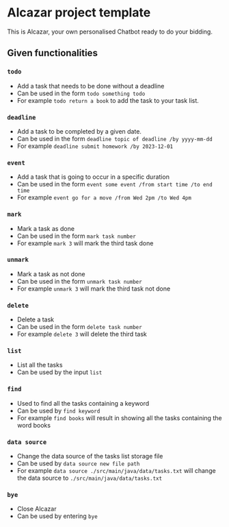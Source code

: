 # Alcazar project template

This is Alcazar, your own personalised Chatbot ready to do your bidding.

## Given functionalities

### `todo` 
* Add a task that needs to be done without a deadline
* Can be used in the form `todo something todo`
* For example `todo return a book` to add the task to your task list.

### `deadline`
* Add a task to be completed by a given date.
* Can be used in the form `deadline topic of deadline /by yyyy-mm-dd`
* For example `deadline submit homework /by 2023-12-01`

### `event`
* Add a task that is going to occur in a specific duration
* Can be used in the form `event some event /from start time /to end time`
* For example `event go for a move /from Wed 2pm /to Wed 4pm`

### `mark`
* Mark a task as done
* Can be used in the form `mark task number`
* For example `mark 3` will mark the third task done

### `unmark`
* Mark a task as not done
* Can be used in the form `unmark task number`
* For example `unmark 3` will mark the third task not done

### `delete`
* Delete a task
* Can be used in the form `delete task number`
* For example `delete 3` will delete the third task

### `list`
* List all the tasks
* Can be used by the input `list`
  
### `find`
* Used to find all the tasks containing a keyword
* Can be used by `find keyword`
* For example `find books` will result in showing all the tasks containing the word books

### `data source`
* Change the data source of the tasks list storage file
* Can be used by `data source new file path`
* For example `data source ./src/main/java/data/tasks.txt` will change the data source to `./src/main/java/data/tasks.txt`

### `bye`
* Close Alcazar
* Can be used by entering `bye`
